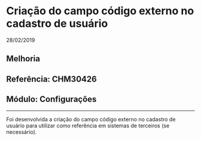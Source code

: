 # Criação do campo código externo no cadastro de usuário
28/02/2019
## Melhoria
## Referência: CHM30426
## Módulo: Configurações
***

Foi desenvolvida a criação do campo código externo no cadastro de usuário para utilizar como referência em sistemas de terceiros (se necessário).